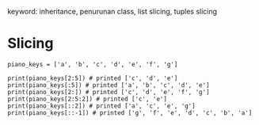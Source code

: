 keyword: inheritance, penurunan class, list slicing, tuples slicing

# Slicing

```
piano_keys = ['a', 'b', 'c', 'd', 'e', 'f', 'g']

print(piano_keys[2:5]) # printed ['c', 'd', 'e']
print(piano_keys[:5]) # printed ['a', 'b', 'c', 'd', 'e']
print(piano_keys[2:]) # printed ['c', 'd', 'e', 'f', 'g']
print(piano_keys[2:5:2]) # printed ['c', 'e']
print(piano_keys[::2]) # printed ['a', 'c', 'e', 'g']
print(piano_keys[::-1]) # printed ['g', 'f', 'e', 'd', 'c', 'b', 'a']

```
